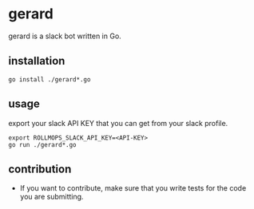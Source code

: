 # gerard

gerard is a slack bot written in Go.

## installation
```shell
go install ./gerard*.go
```
## usage
export your slack API KEY that you can get from your slack profile.
```shell
export ROLLMOPS_SLACK_API_KEY=<API-KEY>
go run ./gerard*.go
```
## contribution
* If you want to contribute, make sure that you write tests for the code you are
submitting.

